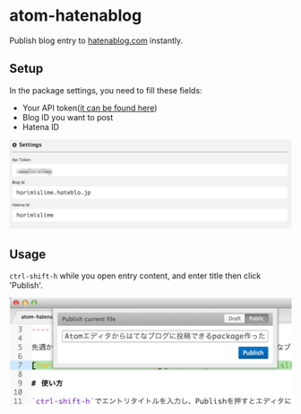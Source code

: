 # atom-hatenablog

Publish blog entry to [hatenablog.com](http://hatenablog.com) instantly.

## Setup
In the package settings, you need to fill these fields:
- Your API token([it can be found here](http://blog.hatena.ne.jp/my/config/detail))
- Blog ID you want to post
- Hatena ID

![settings](https://github.com/horimislime/atom-hatenablog/raw/master/images/settings.png)

## Usage
`ctrl-shift-h` while you open entry content, and enter title then click 'Publish'.

![post](https://github.com/horimislime/atom-hatenablog/raw/master/images/post.png)
